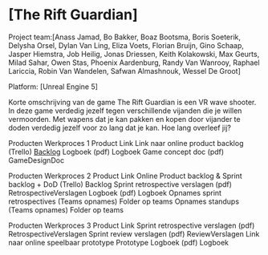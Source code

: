 # [The Rift Guardian]

Project team:[Anass Jamad, Bo Bakker, Boaz Bootsma, Boris Soeterik, Delysha Orsel, Dylan Van Ling, Eliza Voets, Florian Bruijn, Gino Schaap, Jasper Hiemstra, Job Heilig, Jonas Driessen, Keith Kolakowski, Max Geurts, Milad Sahar, Owen Stas, Phoenix Aardenburg, Randy Van Wanrooy, Raphael Lariccia, Robin Van Wandelen, Safwan Almashnouk, Wessel De Groot]

Platform: [Unreal Engine 5]

Korte omschrijving van de game
The Rift Guardian is een VR wave shooter. In deze game verdedig jezelf tegen verschillende vijanden die je willen vermoorden. Met wapens dat je kan pakken en kopen door vijander te doden verdedig jezelf voor zo lang dat je kan. Hoe lang overleef jij?

Producten Werkproces 1
Product	Link
Link naar online product backlog (Trello)	[Backlog](https://unreal-academy.codecks.io/decks)
Logboek (pdf)	Logboek
Game concept doc (pdf)	GameDesignDoc
	
Producten Werkproces 2
Product	Link
Online Product backlog & Sprint backlog + DoD (Trello)	Backlog
Sprint retrospective verslagen (pdf)	RetrospectiveVerslagen
Logboek (pdf)	Logboek
Opnames sprint retrospectives (Teams opnames)	Folder op teams
Opnames standups (Teams opnames)	Folder op teams
	
Producten Werkproces 3
Product	Link
Sprint retrospective verslagen (pdf)	RetrospectiveVerslagen
Sprint review verslagen (pdf)	ReviewVerslagen
Link naar online speelbaar prototype	Prototype
Logboek (pdf)	Logboek
	
